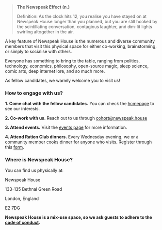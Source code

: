 > **The Newspeak Effect (n.)**
> 
> Definition: As the clock hits 12, you realise you have stayed on at Newspeak House longer than you planned, but you are still hooked by the scintillating conversation, contagious laughter, and dim-lit lights swirling altogether in the air. 

A key feature of Newspeak House is the numerous and diverse community members that visit this physical space for either co-working, brainstorming, or simply to socialise with others. 

Everyone has something to bring to the table, ranging from politics, technology, economics, philosophy, open-source magic, sleep science, comic arts, deep internet lore, and so much more. 

As fellow candidates, we warmly welcome you to visit us! 

### How to engage with us?

**1. Come chat with the fellow candidates.** You can check the [homepage](https://2024.newspeak.house/) to see our interests.

**2. Co-work with us.** Reach out to us through cohort@newspeak.house

**3. Attend events.** Visit the [events page](https://newspeak.house/events) for more information. 

**4. Attend Ration Club dinners.** Every Wednesday evening, we or a community member cooks dinner for anyone who visits. Register through this [form](https://docs.google.com/forms/d/e/1FAIpQLSed58owWTnOqYI-zWoabBnayGZN9Yo0FXq-oqs-DzM3HuxdcA/viewform).

### Where is Newspeak House?

You can find us physically at:

Newspeak House

133-135 Bethnal Green Road

London, England

E2 7DG

**Newspeak House is a mix-use space, so we ask guests to adhere to the [code of conduct](2024.newspeak.house/docs/code_of_conduct).**

